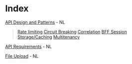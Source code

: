 # Index

[API Design and Patterns](https://github.com/digipolisantwerpdocumentation/api-design-and-patterns) - NL 
> [Rate limiting](https://github.com/digipolisantwerpdocumentation/api-design-and-patterns/blob/master/patterns/rate-limiting.md)
> [Circuit Breaking](https://github.com/digipolisantwerpdocumentation/api-design-and-patterns/blob/master/patterns/circuit-breaking.md)
> [Correlation](https://github.com/digipolisantwerpdocumentation/api-design-and-patterns/blob/master/patterns/correlation.md)
> [BFF Session Storage/Caching](https://github.com/digipolisantwerpdocumentation/api-design-and-patterns/blob/master/patterns/session-storage.md)
> [Multitenancy](https://github.com/digipolisantwerpdocumentation/api-design-and-patterns/blob/master/patterns/multitenancy.md)

[API Requirements](https://github.com/digipolisantwerpdocumentation/api-requirements) - NL

[File Upload](https://github.com/digipolisantwerpdocumentation/file-upload) - NL